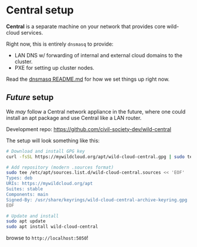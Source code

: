 # Central setup

**Central** is a separate machine on your network that provides core wild-cloud services.

Right now, this is entirely `dnsmasq` to provide:

- LAN DNS w/ forwarding of internal and external cloud domains to the cluster.
- PXE for setting up cluster nodes.

Read the [dnsmasq README.md](./dnsmasq/README.md) for how we set things up right now.

## _Future_ setup

We _may_ follow a Central network appliance in the future, where one could install an apt package and use Central like a LAN router.

Development repo: https://github.com/civil-society-dev/wild-central

The setup will look something like this:

```bash
# Download and install GPG key
curl -fsSL https://mywildcloud.org/apt/wild-cloud-central.gpg | sudo tee /usr/share/keyrings/wild-cloud-central-archive-keyring.gpg > /dev/null

# Add repository (modern .sources format)
sudo tee /etc/apt/sources.list.d/wild-cloud-central.sources << 'EOF'
Types: deb
URIs: https://mywildcloud.org/apt
Suites: stable
Components: main
Signed-By: /usr/share/keyrings/wild-cloud-central-archive-keyring.gpg
EOF

# Update and install
sudo apt update
sudo apt install wild-cloud-central
```

browse to `http://localhost:5050`!
